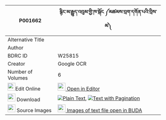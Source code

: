 |P001662|རྙིང་མ་རྒྱུད་འབུམ་གྱི་ཁ་སྐོང ༼མཚམས་བྲག་དགོན་པའི་བྲིས་མ༽ 
| --- | --- 
|Alternative Title |
|Author | 
|BDRC ID | W25815
|Creator | Google OCR
|Number of Volumes| 6
|<img width="25" src="https://img.icons8.com/color/25/000000/edit-property.png">Edit Online| [<img width="25" src="https://avatars.githubusercontent.com/u/45091458?s=200&v=4"> Open in Editor](http://editor.openpecha.org/P001662)
|<img width="25" src="https://img.icons8.com/fluent/48/000000/download-2.png"/>  Download | [![](https://img.icons8.com/color/20/000000/txt.png)Plain Text](https://github.com/Openpecha/P001662/releases/download/v1/nyingma_gyu_bum_gyi_khakong_ts_plain_P001662.zip), [![](https://img.icons8.com/color/20/000000/txt.png)Text with Pagination](https://github.com/Openpecha/P001662/releases/download/v1/nyingma_gyu_bum_gyi_khakong_ts_pages_P001662.zip)
|<img width="25" src="https://img.icons8.com/plasticine/100/000000/pictures-folder.png"/>  Source Images | [<img width="25" src="https://library.bdrc.io/icons/BUDA-small.svg"> Images of text file open in BUDA](https://library.bdrc.io/show/bdr:W25815)